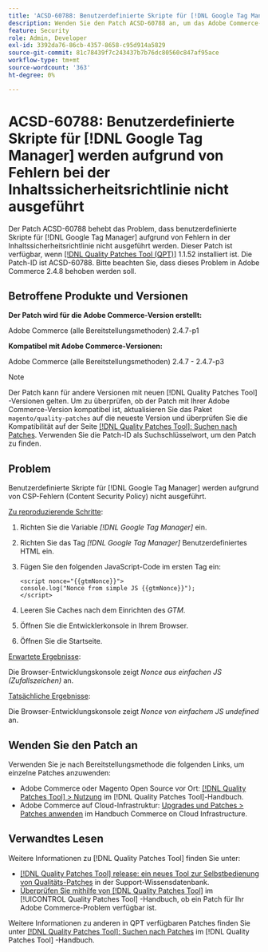 ```yaml
---
title: 'ACSD-60788: Benutzerdefinierte Skripte für [!DNL Google Tag Manager] werden aufgrund von CSP-Fehlern nicht ausgeführt'
description: Wenden Sie den Patch ACSD-60788 an, um das Adobe Commerce-Problem zu beheben, bei dem benutzerdefinierte Skripte für [!DNL Google Tag Manager] aufgrund von CSP-Fehlern (Content Security Policy) nicht ausgeführt werden.
feature: Security
role: Admin, Developer
exl-id: 3392da76-86cb-4357-8658-c95d914a5829
source-git-commit: 81c78439f7c243437b7b76dc80560c847af95ace
workflow-type: tm+mt
source-wordcount: '363'
ht-degree: 0%

---
```


# ACSD-60788: Benutzerdefinierte Skripte für [!DNL Google Tag Manager] werden aufgrund von Fehlern bei der Inhaltssicherheitsrichtlinie nicht ausgeführt

Der Patch ACSD-60788 behebt das Problem, dass benutzerdefinierte Skripte für [!DNL Google Tag Manager] aufgrund von Fehlern in der Inhaltssicherheitsrichtlinie nicht ausgeführt werden. Dieser Patch ist verfügbar, wenn [[!DNL Quality Patches Tool (QPT)]](https://experienceleague.adobe.com/en/docs/commerce-knowledge-base/kb/announcements/commerce-announcements/magento-quality-patches-released-new-tool-to-self-serve-quality-patches) 1.1.52 installiert ist. Die Patch-ID ist ACSD-60788. Bitte beachten Sie, dass dieses Problem in Adobe Commerce 2.4.8 behoben werden soll.

## Betroffene Produkte und Versionen

**Der Patch wird für die Adobe Commerce-Version erstellt:**

Adobe Commerce (alle Bereitstellungsmethoden) 2.4.7-p1

**Kompatibel mit Adobe Commerce-Versionen:**

Adobe Commerce (alle Bereitstellungsmethoden) 2.4.7 - 2.4.7-p3

>[!NOTE]
>
>Der Patch kann für andere Versionen mit neuen [!DNL Quality Patches Tool] -Versionen gelten. Um zu überprüfen, ob der Patch mit Ihrer Adobe Commerce-Version kompatibel ist, aktualisieren Sie das Paket `magento/quality-patches` auf die neueste Version und überprüfen Sie die Kompatibilität auf der Seite [[!DNL Quality Patches Tool]: Suchen nach Patches](https://experienceleague.adobe.com/tools/commerce-quality-patches/index.html). Verwenden Sie die Patch-ID als Suchschlüsselwort, um den Patch zu finden.

## Problem

Benutzerdefinierte Skripte für [!DNL Google Tag Manager] werden aufgrund von CSP-Fehlern (Content Security Policy) nicht ausgeführt.

<u>Zu reproduzierende Schritte</u>:

1. Richten Sie die Variable *[!DNL Google Tag Manager]* ein.
1. Richten Sie das Tag *[!DNL Google Tag Manager]* Benutzerdefiniertes HTML ein.
1. Fügen Sie den folgenden JavaScript-Code im ersten Tag ein:

   ```
   <script nonce="{{gtmNonce}}">
   console.log("Nonce from simple JS {{gtmNonce}}");
   </script>
   ```

1. Leeren Sie Caches nach dem Einrichten des *GTM*.
1. Öffnen Sie die Entwicklerkonsole in Ihrem Browser.
1. Öffnen Sie die Startseite.

<u>Erwartete Ergebnisse</u>:

Die Browser-Entwicklungskonsole zeigt *Nonce aus einfachen JS (Zufallszeichen)* an.

<u>Tatsächliche Ergebnisse</u>:

Die Browser-Entwicklungskonsole zeigt *Nonce von einfachem JS undefined* an.

## Wenden Sie den Patch an

Verwenden Sie je nach Bereitstellungsmethode die folgenden Links, um einzelne Patches anzuwenden:

* Adobe Commerce oder Magento Open Source vor Ort: [[!DNL Quality Patches Tool] > Nutzung](/help/tools/quality-patches-tool/usage.md) im [!DNL Quality Patches Tool]-Handbuch.
* Adobe Commerce auf Cloud-Infrastruktur: [Upgrades und Patches > Patches anwenden](https://experienceleague.adobe.com/docs/commerce-cloud-service/user-guide/develop/upgrade/apply-patches.html) im Handbuch Commerce on Cloud Infrastructure.

## Verwandtes Lesen

Weitere Informationen zu [!DNL Quality Patches Tool] finden Sie unter:

* [[!DNL Quality Patches Tool] release: ein neues Tool zur Selbstbedienung von Qualitäts-Patches](https://experienceleague.adobe.com/en/docs/commerce-knowledge-base/kb/announcements/commerce-announcements/magento-quality-patches-released-new-tool-to-self-serve-quality-patches) in der Support-Wissensdatenbank.
* [Überprüfen Sie mithilfe von  [!DNL Quality Patches Tool]](/help/tools/quality-patches-tool/patches-available-in-qpt/check-patch-for-magento-issue-with-magento-quality-patches.md) im [!UICONTROL Quality Patches Tool] -Handbuch, ob ein Patch für Ihr Adobe Commerce-Problem verfügbar ist.


Weitere Informationen zu anderen in QPT verfügbaren Patches finden Sie unter [[!DNL Quality Patches Tool]: Suchen nach Patches](https://experienceleague.adobe.com/tools/commerce-quality-patches/index.html) im [!DNL Quality Patches Tool] -Handbuch.
